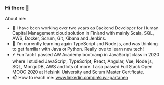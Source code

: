 ### Hi there 👋

About me: 

- 🔭 I have been working over two years as Backend Developer for Human Capital Management cloud solution in Finland with mainly Scala, SQL, AWS, Docker, Scrum, Git, Kibana and Jenkins.
- 🌱 I’m currently learning again TypeScript and Node js, and was thinking to get familiar with Java or Python. Really love to learn new tech!
- ⚡ Fun fact: I passed AW Academy bootcamp in JavaScript class in 2020 where I studied JavaScript, TypeScript, React, Angular, Vue, Node js, SQL, MongoDB, AWS and lots of more. I also passed Full Stack Open MOOC 2020 at Helsinki University and Scrum Master Certificate.
- 📫 How to reach me: www.linkedin.com/in/suvi-partanen

<!--
**suvipart/suvipart** is a ✨ _special_ ✨ repository because its `README.md` (this file) appears on your GitHub profile.

Here are some ideas to get you started:

- 🔭 I’m currently working on ...
- 🌱 I’m currently learning ...
- 👯 I’m looking to collaborate on ...
- 🤔 I’m looking for help with ...
- 💬 Ask me about ...
- 📫 How to reach me: ...
- 😄 Pronouns: ...
- ⚡ Fun fact: ...
-->
